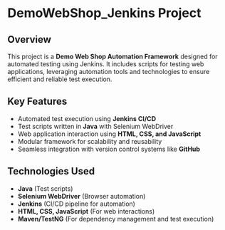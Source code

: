 # DemoWebShop_Jenkins Project

## Overview  
This project is a **Demo Web Shop Automation Framework** designed for automated testing using Jenkins. It includes scripts for testing web applications, leveraging automation tools and technologies to ensure efficient and reliable test execution.

## Key Features  
- Automated test execution using **Jenkins CI/CD**  
- Test scripts written in **Java** with Selenium WebDriver  
- Web application interaction using **HTML, CSS, and JavaScript**  
- Modular framework for scalability and reusability  
- Seamless integration with version control systems like **GitHub**  

## Technologies Used  
- **Java** (Test scripts)  
- **Selenium WebDriver** (Browser automation)  
- **Jenkins** (CI/CD pipeline for automation)  
- **HTML, CSS, JavaScript** (For web interactions)  
- **Maven/TestNG** (For dependency management and test execution)  


